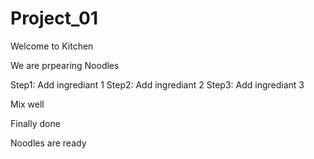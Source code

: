 # Project_01

Welcome to Kitchen

We are prpearing Noodles

Step1: Add ingrediant 1
Step2: Add ingrediant 2
Step3: Add ingrediant 3


Mix well

Finally done

Noodles are ready
